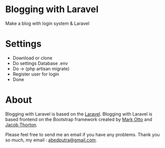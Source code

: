# Blogging with Laravel
Make a blog with login system & Laravel

# Settings
- Download or clone
- Do settings Database .env
- Do -> (php artisan migrate)
- Register user for login
- Done

# About
Blogging with Laravel is based on the [Laravel](https://github.com/laravel/laravel). Blogging with Laravel is based frontend on the Bootstrap framework created by  [Mark Otto](https://twitter.com/mdo) and [Jacob Thorton](https://twitter.com/fat).

Please feel free to send me an email if you have any problems. 
Thank you so much, my email : abedputra@gmail.com.
